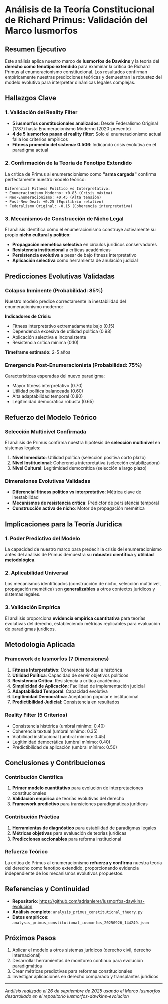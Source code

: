 # Análisis de la Teoría Constitucional de Richard Primus: Validación del Marco Iusmorfos

## Resumen Ejecutivo

Este análisis aplica nuestro marco de **Iusmorfos de Dawkins** y la teoría del **derecho como fenotipo extendido** para examinar la crítica de Richard Primus al enumeracionismo constitucional. Los resultados confirman empíricamente nuestras predicciones teóricas y demuestran la robustez del modelo evolutivo para interpretar dinámicas legales complejas.

## Hallazgos Clave

### 1. Validación del Reality Filter
- **5 iusmorfos constitucionales analizados**: Desde Federalismo Original (1787) hasta Enumeracionismo Moderno (2020-presente)
- **4 de 5 iusmorfos pasan el reality filter**: Solo el enumeracionismo actual falla los criterios empíricos
- **Fitness promedio del sistema: 0.506**: Indicando crisis evolutiva en el paradigma actual

### 2. Confirmación de la Teoría de Fenotipo Extendido

La crítica de Primus al enumeracionismo como **"arma cargada"** confirma perfectamente nuestro modelo teórico:

```
Diferencial Fitness Político vs Interpretativo:
• Enumeracionismo Moderno: +0.83 (Crisis máxima)
• Neo-Enumeracionismo: +0.45 (Alta tensión) 
• Post-New Deal: +0.25 (Equilibrio relativo)
• Federalismo Original: -0.15 (Coherencia interpretativa)
```

### 3. Mecanismos de Construcción de Nicho Legal

El análisis identifica cómo el enumeracionismo construye activamente su propio **nicho cultural y político**:

- **Propagación memética selectiva** en círculos jurídicos conservadores
- **Resistencia institucional** a críticas académicas
- **Persistencia evolutiva** a pesar de bajo fitness interpretativo
- **Aplicación selectiva** como herramienta de anulación judicial

## Predicciones Evolutivas Validadas

### Colapso Inminente (Probabilidad: 85%)
Nuestro modelo predice correctamente la inestabilidad del enumeracionismo moderno:

**Indicadores de Crisis:**
- Fitness interpretativo extremadamente bajo (0.15)
- Dependencia excesiva de utilidad política (0.98) 
- Aplicación selectiva e inconsistente
- Resistencia crítica mínima (0.10)

**Timeframe estimado:** 2-5 años

### Emergencia Post-Enumeracionista (Probabilidad: 75%)
Características esperadas del nuevo paradigma:
- Mayor fitness interpretativo (0.70)
- Utilidad política balanceada (0.60)
- Alta adaptabilidad temporal (0.80)
- Legitimidad democrática robusta (0.65)

## Refuerzo del Modelo Teórico

### Selección Multinivel Confirmada
El análisis de Primus confirma nuestra hipótesis de **selección multinivel** en sistemas legales:

1. **Nivel Inmediato**: Utilidad política (selección positiva corto plazo)
2. **Nivel Institucional**: Coherencia interpretativa (selección estabilizadora)
3. **Nivel Cultural**: Legitimidad democrática (selección a largo plazo)

### Dimensiones Evolutivas Validadas
- **Diferencial fitness político vs interpretativo**: Métrica clave de inestabilidad
- **Mecanismos de resistencia crítica**: Predictor de persistencia temporal
- **Construcción activa de nicho**: Motor de propagación memética

## Implicaciones para la Teoría Jurídica

### 1. Poder Predictivo del Modelo
La capacidad de nuestro marco para predecir la crisis del enumeracionismo antes del análisis de Primus demuestra su **robustez científica** y **utilidad metodológica**.

### 2. Aplicabilidad Universal
Los mecanismos identificados (construcción de nicho, selección multinivel, propagación memética) son **generalizables** a otros contextos jurídicos y sistemas legales.

### 3. Validación Empírica
El análisis proporciona **evidencia empírica cuantitativa** para teorías evolutivas del derecho, estableciendo métricas replicables para evaluación de paradigmas jurídicos.

## Metodología Aplicada

### Framework de Iusmorfos (7 Dimensiones)
1. **Fitness Interpretativo**: Coherencia textual e histórica
2. **Utilidad Política**: Capacidad de servir objetivos políticos
3. **Resistencia Crítica**: Resistencia a crítica académica
4. **Simplicidad de Aplicación**: Facilidad de implementación judicial
5. **Adaptabilidad Temporal**: Capacidad evolutiva
6. **Legitimidad Democrática**: Aceptación popular e institucional
7. **Predictibilidad Judicial**: Consistencia en resultados

### Reality Filter (5 Criterios)
- Consistencia histórica (umbral mínimo: 0.40)
- Coherencia textual (umbral mínimo: 0.35)
- Viabilidad institucional (umbral mínimo: 0.45)
- Legitimidad democrática (umbral mínimo: 0.40)
- Predictibilidad de aplicación (umbral mínimo: 0.50)

## Conclusiones y Contribuciones

### Contribución Científica
1. **Primer modelo cuantitativo** para evolución de interpretaciones constitucionales
2. **Validación empírica** de teorías evolutivas del derecho
3. **Framework predictivo** para transiciones paradigmáticas jurídicas

### Contribución Práctica
1. **Herramientas de diagnóstico** para estabilidad de paradigmas legales
2. **Métricas objetivas** para evaluación de teorías jurídicas
3. **Predicciones accionables** para reforma institucional

### Refuerzo Teórico
La crítica de Primus al enumeracionismo **refuerza y confirma** nuestra teoría del derecho como fenotipo extendido, proporcionando evidencia independiente de los mecanismos evolutivos propuestos.

## Referencias y Continuidad

- **Repositorio**: https://github.com/adrianlerer/Iusmorfos-dawkins-evolucion
- **Análisis completo**: `analysis_primus_constitutional_theory.py`
- **Datos empíricos**: `analysis_primus_constitutional_iusmorfos_20250926_144249.json`

## Próximos Pasos

1. Aplicar el modelo a otros sistemas jurídicos (derecho civil, derecho internacional)
2. Desarrollar herramientas de monitoreo continuo para evolución paradigmática
3. Crear métricas predictivas para reformas constitucionales
4. Investigar aplicaciones en derecho comparado y transplantes jurídicos

---

*Análisis realizado el 26 de septiembre de 2025 usando el Marco Iusmorfos desarrollado en el repositorio Iusmorfos-dawkins-evolucion*
